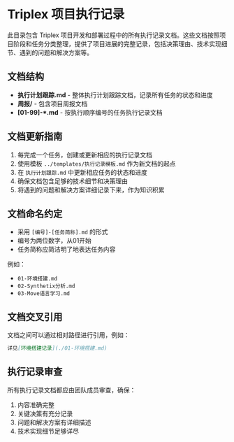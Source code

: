 # Triplex 项目执行记录

此目录包含 Triplex 项目开发和部署过程中的所有执行记录文档。这些文档按照项目阶段和任务分类整理，提供了项目进展的完整记录，包括决策理由、技术实现细节、遇到的问题和解决方案等。

## 文档结构

- **执行计划跟踪.md** - 整体执行计划跟踪文档，记录所有任务的状态和进度
- **周报/** - 包含项目周报文档
- **[01-99]-\*.md** - 按执行顺序编号的任务执行记录文档

## 文档更新指南

1. 每完成一个任务，创建或更新相应的执行记录文档
2. 使用模板 `../templates/执行记录模板.md` 作为新文档的起点
3. 在 `执行计划跟踪.md` 中更新相应任务的状态和进度
4. 确保文档包含足够的技术细节和决策理由
5. 将遇到的问题和解决方案详细记录下来，作为知识积累

## 文档命名约定

- 采用 `[编号]-[任务简称].md` 的形式
- 编号为两位数字，从01开始
- 任务简称应简洁明了地表达任务内容

例如：
- `01-环境搭建.md`
- `02-Synthetix分析.md`
- `03-Move语言学习.md`

## 文档交叉引用

文档之间可以通过相对路径进行引用，例如：

```markdown
详见[环境搭建记录](./01-环境搭建.md)
```

## 执行记录审查

所有执行记录文档都应由团队成员审查，确保：
1. 内容准确完整
2. 关键决策有充分记录
3. 问题和解决方案有详细描述
4. 技术实现细节足够详尽 
